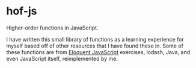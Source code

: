 # hof-js
Higher-order functions in JavaScript.

I have written this small library of functions as a learning experience for myself based off of other resources that I have found these in.  Some of these functions are from [Eloquent JavaScript](http://eloquentjavascript.net) exercises, lodash, Java, and even JavaScript itself, reimplemented by me.
